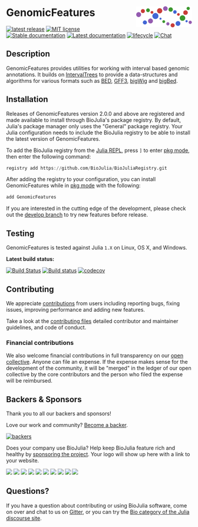 # <img src="./sticker.svg" width="30%" align="right" /> GenomicFeatures

[![latest release](https://img.shields.io/github/release/BioJulia/GenomicFeatures.jl.svg)](https://github.com/BioJulia/GenomicFeatures.jl/releases/latest)
[![MIT license](https://img.shields.io/badge/license-MIT-green.svg)](https://github.com/BioJulia/GenomicFeatures.jl/blob/master/LICENSE) 
[![Stable documentation](https://img.shields.io/badge/docs-stable-blue.svg)](https://biojulia.github.io/GenomicFeatures.jl/stable)
[![Latest documentation](https://img.shields.io/badge/docs-latest-blue.svg)](https://biojulia.github.io/GenomicFeatures.jl/latest/)
[![lifecycle](https://www.repostatus.org/badges/latest/wip.svg)](https://www.repostatus.org/#wi)
[![Chat](https://img.shields.io/gitter/room/BioJulia/GenomicFeatures.svg)](https://gitter.im/BioJulia/GenomicFeatures.jl)

## Description
GenomicFeatures provides utilities for working with interval based genomic annotations.
It builds on [IntervalTrees](https://github.com/biojulia/intervaltrees.jl) to provide a data-structures and algorithms for various formats such as [BED](https://github.com/biojulia/bed.jl), [GFF3](https://github.com/biojulia/gff3.jl), [bigWig](https://github.com/biojulia/bigwig.jl) and [bigBed](https://github.com/biojulia/bigbed.jl).  

## Installation
Releases of GenomicFeatures version 2.0.0 and above are registered and made available to install through BioJulia's package registry.
By default, Julia's package manager only uses the "General" package registry.
Your Julia configuration needs to include the BioJulia registry to be able to install the latest version of GenomicFeatures.

To add the BioJulia registry from the [Julia REPL](https://docs.julialang.org/en/v1/manual/getting-started/), press `]` to enter [pkg mode](https://docs.julialang.org/en/v1/stdlib/Pkg/), then enter the following command:
```julia
registry add https://github.com/BioJulia/BioJuliaRegistry.git
```

After adding the registry to your configuration, you can install GenomicFeatures while in [pkg mode](https://docs.julialang.org/en/v1/stdlib/Pkg/) with the following:
```julia
add GenomicFeatures
```

If you are interested in the cutting edge of the development, please check out the [develop branch](https://github.com/BioJulia/GenomicFeatures.jl/tree/develop) to try new features before release.

## Testing

GenomicFeatures is tested against Julia `1.X` on Linux, OS X, and Windows.

**Latest build status:**

[![Build Status](https://travis-ci.org/BioJulia/GenomicFeatures.jl.svg?branch=develop)](https://travis-ci.org/BioJulia/GenomicFeatures.jl)
[![Build status](https://ci.appveyor.com/api/projects/status/dnup6vbbvai92bl8/branch/master?svg=true)](https://ci.appveyor.com/project/BenJWard/genomicfeatures-jl/branch/master)
[![codecov](https://codecov.io/gh/BioJulia/GenomicFeatures.jl/branch/master/graph/badge.svg)](https://codecov.io/gh/BioJulia/GenomicFeatures.jl)


## Contributing

We appreciate [contributions](https://github.com/BioJulia/GenomicFeatures.jl/graphs/contributors) from users including reporting bugs, fixing issues, improving performance and adding new features.

Take a look at the [contributing files](https://github.com/BioJulia/Contributing) detailed contributor and maintainer guidelines, and code of conduct.


### Financial contributions

We also welcome financial contributions in full transparency on our [open collective](https://opencollective.com/biojulia).
Anyone can file an expense. If the expense makes sense for the development of the community, it will be "merged" in the ledger of our open collective by the core contributors and the person who filed the expense will be reimbursed.


## Backers & Sponsors

Thank you to all our backers and sponsors!

Love our work and community? [Become a backer](https://opencollective.com/biojulia#backer).

[![backers](https://opencollective.com/biojulia/backers.svg?width=890)](https://opencollective.com/biojulia#backers)

Does your company use BioJulia?
Help keep BioJulia feature rich and healthy by [sponsoring the project](https://opencollective.com/biojulia#sponsor).
Your logo will show up here with a link to your website.

[![](https://opencollective.com/biojulia/sponsor/0/avatar.svg)](https://opencollective.com/biojulia/sponsor/0/website)
[![](https://opencollective.com/biojulia/sponsor/1/avatar.svg)](https://opencollective.com/biojulia/sponsor/1/website)
[![](https://opencollective.com/biojulia/sponsor/2/avatar.svg)](https://opencollective.com/biojulia/sponsor/2/website)
[![](https://opencollective.com/biojulia/sponsor/3/avatar.svg)](https://opencollective.com/biojulia/sponsor/3/website)
[![](https://opencollective.com/biojulia/sponsor/4/avatar.svg)](https://opencollective.com/biojulia/sponsor/4/website)
[![](https://opencollective.com/biojulia/sponsor/5/avatar.svg)](https://opencollective.com/biojulia/sponsor/5/website)
[![](https://opencollective.com/biojulia/sponsor/6/avatar.svg)](https://opencollective.com/biojulia/sponsor/6/website)
[![](https://opencollective.com/biojulia/sponsor/7/avatar.svg)](https://opencollective.com/biojulia/sponsor/7/website)
[![](https://opencollective.com/biojulia/sponsor/8/avatar.svg)](https://opencollective.com/biojulia/sponsor/8/website)
[![](https://opencollective.com/biojulia/sponsor/9/avatar.svg)](https://opencollective.com/biojulia/sponsor/9/website)


## Questions?

If you have a question about contributing or using BioJulia software, come
on over and chat to us on [Gitter](https://gitter.im/BioJulia/General), or you can try the
[Bio category of the Julia discourse site](https://discourse.julialang.org/c/domain/bio).
